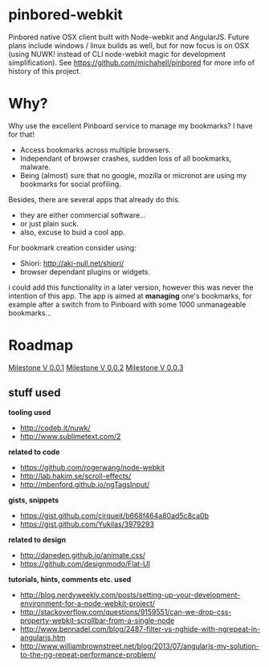 pinbored-webkit
===============

Pinbored native OSX client built with Node-webkit and AngularJS. Future plans include windows / linux
builds as well, but for now focus is on OSX (using NUWK! instead of CLI node-webkit magic for development simplification). See https://github.com/michahell/pinbored for more info of history of this project.

Why?
====
Why use the excellent Pinboard service to manage my bookmarks? I have <insert browser> for that!

* Access bookmarks across multiple browsers.
* Independant of browser crashes, sudden loss of all bookmarks, malware.
* Being (almost) sure that no google, mozilla or micronot are using my bookmarks for social profiling.

Besides, there are several apps that already do this.

* they are either commercial software...
* or just plain suck.
* also, excuse to buid a cool app.

For bookmark creation consider using:

* Shiori: http://aki-null.net/shiori/
* browser dependant plugins or widgets.

i could add this functionality in a later version, however this was never the intention of this app.
The app is aimed at **managing** one's bookmarks, for example after a switch from <insert browser>
to Pinboard with some 1000 unmanageable bookmarks...

Roadmap
=======

[Milestone V 0.0.1](https://github.com/michahell/pinbored-webkit/milestones/0.0.1%20Iron%20Orchid)
[Milestone V 0.0.2](https://github.com/michahell/pinbored-webkit/milestones/0.0.2%20Tin%20Thistle)
[Milestone V 0.0.3](https://github.com/michahell/pinbored-webkit/milestones/0.0.3%20Gold%20Dahlia)

stuff used
----------

**tooling used**

* http://codeb.it/nuwk/
* http://www.sublimetext.com/2

**related to code**

* https://github.com/rogerwang/node-webkit
* http://lab.hakim.se/scroll-effects/
* http://mbenford.github.io/ngTagsInput/

**gists, snippets**

* https://gist.github.com/cirqueit/b668f464a80ad5c8ca0b
* https://gist.github.com/Yukilas/3979293

**related to design**

* http://daneden.github.io/animate.css/
* https://github.com/designmodo/Flat-UI

**tutorials, hints, comments etc. used**

* http://blog.nerdyweekly.com/posts/setting-up-your-development-environment-for-a-node-webkit-project/
* http://stackoverflow.com/questions/9159551/can-we-drop-css-property-webkit-scrollbar-from-a-single-node
* http://www.bennadel.com/blog/2487-filter-vs-nghide-with-ngrepeat-in-angularjs.htm
* http://www.williambrownstreet.net/blog/2013/07/angularjs-my-solution-to-the-ng-repeat-performance-problem/

